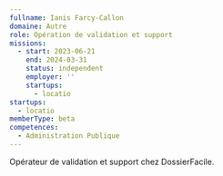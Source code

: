 ```yaml
---
fullname: Ianis Farcy-Callon
domaine: Autre
role: Opération de validation et support
missions:
  - start: 2023-06-21
    end: 2024-03-31
    status: independent
    employer: ''
    startups:
      - locatio
startups:
  - locatio
memberType: beta
competences:
  - Administration Publique
---
```

Opérateur de validation et support chez DossierFacile.